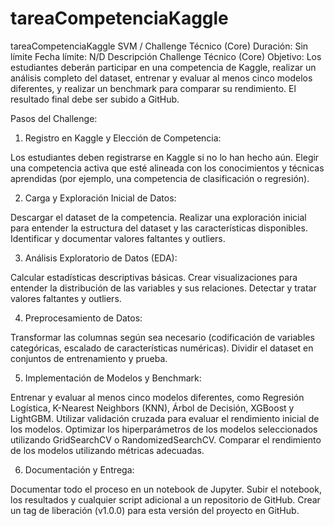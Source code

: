 # tareaCompetenciaKaggle
tareaCompetenciaKaggle
SVM / Challenge Técnico (Core)
Duración: Sin límite
Fecha límite: N/D
Descripción
Challenge Técnico (Core)
Objetivo: Los estudiantes deberán participar en una competencia de Kaggle, realizar un análisis completo del dataset, entrenar y evaluar al menos cinco modelos diferentes, y realizar un benchmark para comparar su rendimiento. El resultado final debe ser subido a GitHub.

Pasos del Challenge:

 1. Registro en Kaggle y Elección de Competencia:

Los estudiantes deben registrarse en Kaggle si no lo han hecho aún.
Elegir una competencia activa que esté alineada con los conocimientos y técnicas aprendidas (por ejemplo, una competencia de clasificación o regresión).


 2. Carga y Exploración Inicial de Datos:

Descargar el dataset de la competencia.
Realizar una exploración inicial para entender la estructura del dataset y las características disponibles.
Identificar y documentar valores faltantes y outliers.


 3. Análisis Exploratorio de Datos (EDA):

Calcular estadísticas descriptivas básicas.
Crear visualizaciones para entender la distribución de las variables y sus relaciones.
Detectar y tratar valores faltantes y outliers.


 4. Preprocesamiento de Datos:

Transformar las columnas según sea necesario (codificación de variables categóricas, escalado de características numéricas).
Dividir el dataset en conjuntos de entrenamiento y prueba.


 5. Implementación de Modelos y Benchmark:

Entrenar y evaluar al menos cinco modelos diferentes, como Regresión Logística, K-Nearest Neighbors (KNN), Árbol de Decisión, XGBoost y LightGBM.
Utilizar validación cruzada para evaluar el rendimiento inicial de los modelos.
Optimizar los hiperparámetros de los modelos seleccionados utilizando GridSearchCV o RandomizedSearchCV.
Comparar el rendimiento de los modelos utilizando métricas adecuadas.
 

 6. Documentación y Entrega:

Documentar todo el proceso en un notebook de Jupyter.
Subir el notebook, los resultados y cualquier script adicional a un repositorio de GitHub.
Crear un tag de liberación (v1.0.0) para esta versión del proyecto en GitHub.
